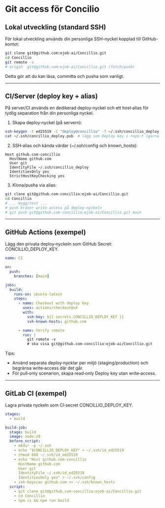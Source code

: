 # Git access för Concilio

## Lokal utveckling (standard SSH)
För lokal utveckling används din personliga SSH-nyckel kopplad till GitHub-kontot:

```bash
git clone git@github.com:ejob-ai/Concillio.git
cd Concillio
git remote -v
# origin  git@github.com:ejob-ai/Concillio.git (fetch/push)
```

Detta gör att du kan läsa, committa och pusha som vanligt.

---

## CI/Server (deploy key + alias)
På server/CI används en dedikerad deploy‑nyckel och ett host‑alias för tydlig separation från din personliga nyckel.

1) Skapa deploy‑nyckel (på servern):
```bash
ssh-keygen -t ed25519 -C "deploy@concillio" -f ~/.ssh/concillio_deploy -N ""
cat ~/.ssh/concillio_deploy.pub  # lägg som Deploy key i repo:t (gärna med write access om push behövs)
```

2) SSH‑alias och kända värdar (~/.ssh/config och known_hosts):
```sshconfig
Host github.com-concillio
  HostName github.com
  User git
  IdentityFile ~/.ssh/concillio_deploy
  IdentitiesOnly yes
  StrictHostKeyChecking yes
```

3) Klona/pusha via alias:
```bash
git clone git@github.com-concillio:ejob-ai/Concillio.git
cd Concillio
# ... bygg/test ...
# push kräver write‑access på deploy‑nyckeln
# git push git@github.com-concillio:ejob-ai/Concillio.git main
```

---

## GitHub Actions (exempel)
Lägg den privata deploy‑nyckeln som GitHub Secret: CONCILLIO_DEPLOY_KEY.

```yaml
name: CI

on:
  push:
    branches: [main]

jobs:
  build:
    runs-on: ubuntu-latest
    steps:
      - name: Checkout with deploy key
        uses: actions/checkout@v4
        with:
          ssh-key: ${{ secrets.CONCILLIO_DEPLOY_KEY }}
          ssh-known-hosts: github.com

      - name: Verify remote
        run: |
          git remote -v
          # ska visa git@github.com-concillio:ejob-ai/Concillio.git
```

Tips:
- Använd separata deploy‑nycklar per miljö (staging/production) och begränsa write‑access där det går.
- För pull‑only scenarion, skapa read‑only Deploy key utan write‑access.

---

## GitLab CI (exempel)
Lagra privata nyckeln som CI‑secret CONCILLIO_DEPLOY_KEY.

```yaml
stages:
  - build

build-job:
  stage: build
  image: node:20
  before_script:
    - mkdir -p ~/.ssh
    - echo "$CONCILLIO_DEPLOY_KEY" > ~/.ssh/id_ed25519
    - chmod 600 ~/.ssh/id_ed25519
    - echo "Host github.com-concillio
      HostName github.com
      User git
      IdentityFile ~/.ssh/id_ed25519
      IdentitiesOnly yes" > ~/.ssh/config
    - ssh-keyscan github.com >> ~/.ssh/known_hosts
  script:
    - git clone git@github.com-concillio:ejob-ai/Concillio.git
    - cd Concillio
    - npm ci && npm run build
```
